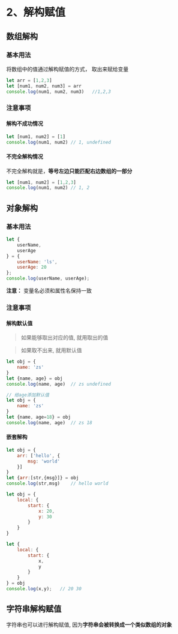 # 2、解构赋值

## 数组解构

### 基本用法

将数组中的值通过解构赋值的方式， 取出来赋给变量

```js
let arr = [1,2,3]
let [num1, num2, num3] = arr
console.log(num1, num2, num3)	//1,2,3
```

### 注意事项

#### 解构不成功情况

```js
let [num1, num2] = [1]
console.log(num1, num2)	// 1, undefined
```

#### 不完全解构情况

不完全解构就是，**等号左边只能匹配右边数组的一部分**

```js
let [num1, num2] = [1,2,3]
console.log(num1, num2)	// 1, 2
```



## 对象解构

### 基本用法

```js
let {
    userName,
    userAge
} = {
    userName: 'ls',
    userAge: 20
};
console.log(userName, userAge);
```

**注意：** 变量名必须和属性名保持一致

### 注意事项

#### 解构默认值

> 如果能够取出对应的值, 就用取出的值

> 如果取不出来, 就用默认值

```js
let obj = {
    name: 'zs'
}
let {name, age} = obj
console.log(name, age)  // zs undefined
```

```js
// 给age添加默认值
let obj = {
    name: 'zs'
}
let {name, age=18} = obj
console.log(name, age)  // zs 18
```



#### 嵌套解构

```js
let obj = {
    arr: ['hello', {
        msg: 'world'
    }]
}
let {arr:[str,{msg}]} = obj
console.log(str,msg)    // hello world
```

```js
let obj = {
    local: {
        start: {
            x: 20,
            y: 30
        }
    }
}

let {
    local: {
        start: {
            x,
            y
        }
    }
} = obj
console.log(x,y);	// 20 30
```



## 字符串解构赋值

字符串也可以进行解构赋值, 因为**字符串会被转换成一个类似数组的对象** 

